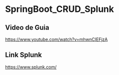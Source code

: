 # SpringBoot_CRUD_Splunk


## Video de Guia
https://www.youtube.com/watch?v=mhwnCIEFjzA

## Link Splunk
https://www.splunk.com/

